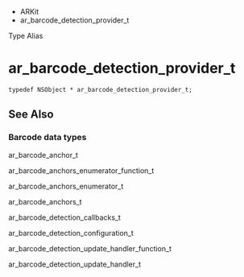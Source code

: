 

- ARKit
-  ar_barcode_detection_provider_t 

Type Alias

# ar_barcode_detection_provider_t

``` source
typedef NSObject * ar_barcode_detection_provider_t;
```

## See Also

### Barcode data types

ar_barcode_anchor_t

ar_barcode_anchors_enumerator_function_t

ar_barcode_anchors_enumerator_t

ar_barcode_anchors_t

ar_barcode_detection_callbacks_t

ar_barcode_detection_configuration_t

ar_barcode_detection_update_handler_function_t

ar_barcode_detection_update_handler_t

